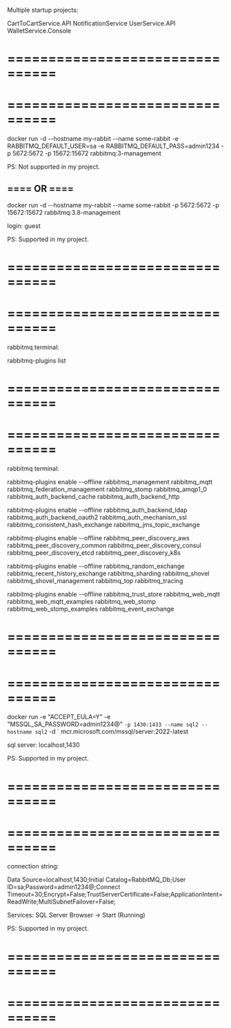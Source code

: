 Multiple startup projects:

CartToCartService.API
NotificationService
UserService.API
WalletService.Console

<h1>================================</h1>
<h1>================================</h1>

docker run -d --hostname my-rabbit --name some-rabbit -e RABBITMQ_DEFAULT_USER=sa -e RABBITMQ_DEFAULT_PASS=admin1234 -p 5672:5672 -p 15672:15672 rabbitmq:3-management

PS: Not supported in my project.

<h2>==== OR ====</h2>

docker run -d --hostname my-rabbit --name some-rabbit -p 5672:5672 -p 15672:15672 rabbitmq:3.8-management

login: guest

PS: Supported in my project.

<h1>================================</h1>
<h1>================================</h1>

rabbitmq terminal: 

rabbitmq-plugins list

<h1>================================</h1>
<h1>================================</h1>

rabbitmq terminal: 

rabbitmq-plugins enable --offline rabbitmq_management rabbitmq_mqtt rabbitmq_federation_management rabbitmq_stomp rabbitmq_amqp1_0 rabbitmq_auth_backend_cache rabbitmq_auth_backend_http     

rabbitmq-plugins enable --offline rabbitmq_auth_backend_ldap rabbitmq_auth_backend_oauth2 rabbitmq_auth_mechanism_ssl rabbitmq_consistent_hash_exchange rabbitmq_jms_topic_exchange 

rabbitmq-plugins enable --offline rabbitmq_peer_discovery_aws rabbitmq_peer_discovery_common rabbitmq_peer_discovery_consul rabbitmq_peer_discovery_etcd rabbitmq_peer_discovery_k8s

rabbitmq-plugins enable --offline rabbitmq_random_exchange rabbitmq_recent_history_exchange rabbitmq_sharding rabbitmq_shovel rabbitmq_shovel_management rabbitmq_top rabbitmq_tracing

rabbitmq-plugins enable --offline rabbitmq_trust_store rabbitmq_web_mqtt rabbitmq_web_mqtt_examples rabbitmq_web_stomp rabbitmq_web_stomp_examples rabbitmq_event_exchange

<h1>================================</h1>
<h1>================================</h1>

docker run -e "ACCEPT_EULA=Y" -e "MSSQL_SA_PASSWORD=admin1234@" `-p 1430:1433 --name sql2 --hostname sql2` -d ` mcr.microsoft.com/mssql/server:2022-latest

sql server: localhost,1430

PS: Supported in my project.

<h1>================================</h1>
<h1>================================</h1>

connection string: 

Data Source=localhost,1430;Initial Catalog=RabbitMQ_Db;User ID=sa;Password=admin1234@;Connect Timeout=30;Encrypt=False;TrustServerCertificate=False;ApplicationIntent=ReadWrite;MultiSubnetFailover=False;

Services: SQL Server Browser -> Start (Running)

PS: Supported in my project.

<h1>================================</h1>
<h1>================================</h1>

